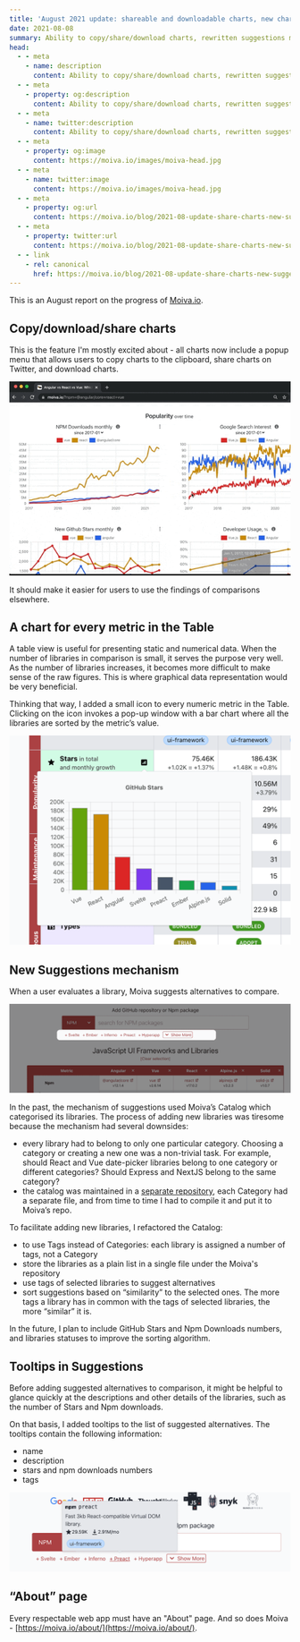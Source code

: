 ```yaml
---
title: 'August 2021 update: shareable and downloadable charts, new charts for metrics in the Table'
date: 2021-08-08
summary: Ability to copy/share/download charts, rewritten suggestions mechanism, and many new charts.
head:
  - - meta
    - name: description
      content: Ability to copy/share/download charts, rewritten suggestions mechanism, and many new charts.
  - - meta
    - property: og:description
      content: Ability to copy/share/download charts, rewritten suggestions mechanism, and many new charts.
  - - meta
    - name: twitter:description
      content: Ability to copy/share/download charts, rewritten suggestions mechanism, and many new charts.
  - - meta
    - property: og:image
      content: https://moiva.io/images/moiva-head.jpg
  - - meta
    - name: twitter:image
      content: https://moiva.io/images/moiva-head.jpg
  - - meta
    - property: og:url
      content: https://moiva.io/blog/2021-08-update-share-charts-new-suggestions/
  - - meta
    - property: twitter:url
      content: https://moiva.io/blog/2021-08-update-share-charts-new-suggestions/
  - - link
    - rel: canonical
      href: https://moiva.io/blog/2021-08-update-share-charts-new-suggestions/
---
```


This is an August report on the progress of [Moiva.io](https://moiva.io/).

## Copy/download/share charts

This is the feature I'm mostly excited about - all charts now include a popup menu that allows users to copy charts to the clipboard, share charts on Twitter, and download charts.

![The new charts menu in action](chart-menu.gif)

It should make it easier for users to use the findings of comparisons elsewhere.

## A chart for every metric in the Table

A table view is useful for presenting static and numerical data. When the number of libraries in comparison is small, it serves the purpose very well. As the number of libraries increases, it becomes more difficult to make sense of the raw figures. This is where graphical data representation would be very beneficial.

Thinking that way, I added a small icon to every numeric metric in the Table. Clicking on the icon invokes a pop-up window with a bar chart where all the libraries are sorted by the metric’s value.

![a screenshot of Moiva.io's new feature - a chart for numeric metrics in the Table](metric-chart.png)

## New Suggestions mechanism

When a user evaluates a library, Moiva suggests alternatives to compare.

![a screenshot of how Moiva.io's suggestions feature works](suggestions.png)

In the past, the mechanism of suggestions used Moiva’s Catalog which categorised its libraries. The process of adding new libraries was tiresome because the mechanism had several downsides:

- every library had to belong to only one particular category. Choosing a category or creating a new one was a non-trivial task. For example, should React and Vue date-picker libraries belong to one category or different categories? Should Express and NextJS belong to the same category?
- the catalog was maintained in a [separate repository](https://github.com/aantipov/moiva-catalog), each Category had a separate file, and from time to time I had to compile it and put it to Moiva’s repo.

To facilitate adding new libraries, I refactored the Catalog:

- to use Tags instead of Categories: each library is assigned a number of tags, not a Category
- store the libraries as a plain list in a single file under the Moiva's repository
- use tags of selected libraries to suggest alternatives
- sort suggestions based on “similarity” to the selected ones. The more tags a library has in common with the tags of selected libraries, the more “similar” it is.

In the future, I plan to include GitHub Stars and Npm Downloads numbers, and libraries statuses to improve the sorting algorithm.

## Tooltips in Suggestions

Before adding suggested alternatives to comparison, it might be helpful to glance quickly at the descriptions and other details of the libraries, such as the number of Stars and Npm downloads.

On that basis, I added tooltips to the list of suggested alternatives. The tooltips contain the following information:

- name
- description
- stars and npm downloads numbers
- tags

![a screenshot of how Moiva.io's suggestions tooltips work](suggestion-tooltip.png)

## “About” page

Every respectable web app must have an "About" page. And so does Moiva - [https://moiva.io/about/](https://moiva.io/about/).
